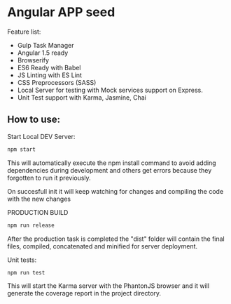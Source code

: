 # Angular APP seed

Feature list:

 * Gulp Task Manager
 * Angular 1.5 ready
 * Browserify
 * ES6 Ready with Babel
 * JS Linting with ES Lint
 * CSS Preprocessors (SASS)
 * Local Server for testing with Mock services support on Express.
 * Unit Test support with Karma, Jasmine, Chai

## How to use:

Start Local DEV Server:

```javascript
npm start
```

This will automatically execute the npm install command to avoid adding dependencies during development and others get errors because they forgotten to run it previously.

On succesfull init it will keep watching for changes and compiling the code with the new changes

PRODUCTION BUILD

```javascript
npm run release
```

After the production task is completed the "dist" folder will contain the final files, compiled, concatenated and minified for server deployment.

Unit tests:

```javascript
npm run test
```

This will start the Karma server with the PhantonJS browser and it will generate the coverage report in the project directory.
